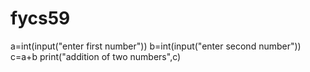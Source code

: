# fycs59
a=int(input("enter first number"))
b=int(input("enter second number"))
c=a+b
print("addition of two numbers",c)
